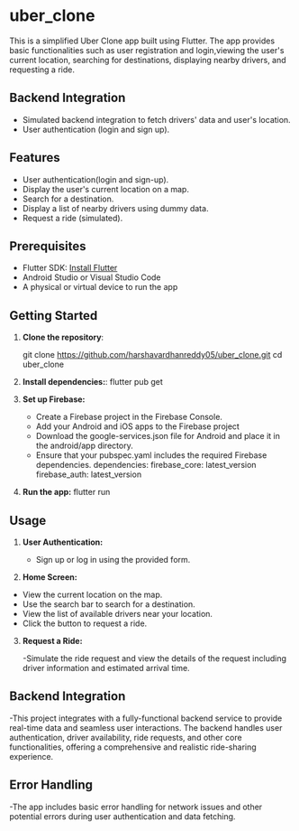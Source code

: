 # uber_clone

This is a simplified Uber Clone app built using Flutter. The app provides basic functionalities such as user registration and login,viewing the user's current location, searching for destinations, displaying nearby drivers, and requesting a ride. 


## Backend Integration
- Simulated backend integration to fetch drivers' data and user's location.
- User authentication (login and sign up).

## Features
- User authentication(login and sign-up).
- Display the user's current location on a map.
- Search for a destination.
- Display a list of nearby drivers using dummy data.
- Request a ride (simulated).
## Prerequisites

- Flutter SDK: [Install Flutter](https://flutter.dev/docs/get-started/install)
- Android Studio or Visual Studio Code
- A physical or virtual device to run the app
## Getting Started

1. **Clone the repository**:
   
   git clone https://github.com/harshavardhanreddy05/uber_clone.git
   cd uber_clone

2.  **Install dependencies:**:
    flutter pub get
3.  **Set up Firebase:**
    - Create a Firebase project in the Firebase Console.
    - Add your Android and iOS apps to the Firebase project
    - Download the google-services.json file for Android and place it in the android/app directory.
    - Ensure that your pubspec.yaml includes the required Firebase dependencies.
    dependencies:
       firebase_core: latest_version
       firebase_auth: latest_version

4.  **Run the app:**
     flutter run

## Usage

1. **User Authentication:**

   - Sign up or log in using the provided form.
2. **Home Screen:**

  - View the current location on the map.
  - Use the search bar to search for a destination.
  - View the list of available drivers near your location.
- Click the button to request a ride.
3. **Request a Ride:**

   -Simulate the ride request and view the details of the request including driver information and estimated arrival time.
## Backend Integration
   -This project integrates with a fully-functional backend service to provide real-time data and seamless user interactions. The backend handles user authentication, driver availability, ride requests, and other core functionalities, offering a comprehensive and realistic ride-sharing experience.
## Error Handling
   -The app includes basic error handling for network issues and other potential errors during user authentication and data fetching.



